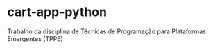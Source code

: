 # cart-app-python
Trabalho da disciplina de Técnicas de Programação para Plataformas Emergentes (TPPE)
